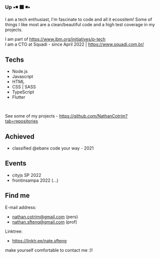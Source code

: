 ### Up ▪️◾ ⬛ ◾▪️

I am a tech enthusiast, I'm fascinate to code and all it ecossitem! Some of things I like most are a clean/beautiful code and a high test coverage in my projects.

I am part of https://www.ibm.org/initiatives/p-tech <br>
I am a CTO at Squadi - since April 2022 | https://www.squadi.com.br/


## Techs

- Node.js
- Javascript
- HTML
- CSS | SASS
- TypeScript
- Flutter


<br>

See some of my projects - https://github.com/NathanCotrim?tab=repositories


## Achieved

- classified @ebanx code your way - 2021

## Events

- cityjs SP 2022
- frontinsampa 2022 (...)
 
 
## Find me

E-mail address:
- nathan.cotrim@gmail.com (pers)
- nathan.sfteng@gmail.com (prof)

Linktree:
- https://linktr.ee/nate.sfteng

make yourself comfortable to contact me :)!
